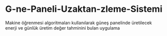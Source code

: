 # G-ne-Paneli-Uzaktan-zleme-Sistemi
Makine öğrenmesi algoritmaları kullanılarak güneş panelinde üretilecek enerji ve günlük üretim değer tahminini bulan uygulama
